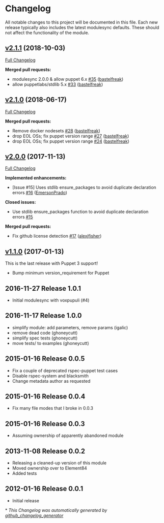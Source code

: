# Changelog

All notable changes to this project will be documented in this file.
Each new release typically also includes the latest modulesync defaults.
These should not affect the functionality of the module.

## [v2.1.1](https://github.com/voxpupuli/puppet-make/tree/v2.1.1) (2018-10-03)

[Full Changelog](https://github.com/voxpupuli/puppet-make/compare/v2.1.0...v2.1.1)

**Merged pull requests:**

- modulesync 2.0.0 & allow puppet 6.x [\#35](https://github.com/voxpupuli/puppet-make/pull/35) ([bastelfreak](https://github.com/bastelfreak))
- allow puppetlabs/stdlib 5.x [\#33](https://github.com/voxpupuli/puppet-make/pull/33) ([bastelfreak](https://github.com/bastelfreak))

## [v2.1.0](https://github.com/voxpupuli/puppet-make/tree/v2.1.0) (2018-06-17)

[Full Changelog](https://github.com/voxpupuli/puppet-make/compare/v2.0.0...v2.1.0)

**Merged pull requests:**

- Remove docker nodesets [\#28](https://github.com/voxpupuli/puppet-make/pull/28) ([bastelfreak](https://github.com/bastelfreak))
- drop EOL OSs; fix puppet version range [\#27](https://github.com/voxpupuli/puppet-make/pull/27) ([bastelfreak](https://github.com/bastelfreak))
- drop EOL OSs; fix puppet version range [\#24](https://github.com/voxpupuli/puppet-make/pull/24) ([bastelfreak](https://github.com/bastelfreak))

## [v2.0.0](https://github.com/voxpupuli/puppet-make/tree/v2.0.0) (2017-11-13)

[Full Changelog](https://github.com/voxpupuli/puppet-make/compare/v1.1.0...v2.0.0)

**Implemented enhancements:**

- \[Issue \#15\] Uses stdlib ensure\_packages to avoid duplicate declaration errors [\#16](https://github.com/voxpupuli/puppet-make/pull/16) ([EmersonPrado](https://github.com/EmersonPrado))

**Closed issues:**

- Use stdlib ensure\_packages function to avoid duplicate declaration errors [\#15](https://github.com/voxpupuli/puppet-make/issues/15)

**Merged pull requests:**

- Fix github license detection [\#17](https://github.com/voxpupuli/puppet-make/pull/17) ([alexjfisher](https://github.com/alexjfisher))

## [v1.1.0](https://github.com/voxpupuli/puppet-make/tree/v1.1.0) (2017-01-13)

This is the last release with Puppet 3 support!
* Bump minimum version_requirement for Puppet

## 2016-11-27 Release 1.0.1
* Initial modulesync with voxpupuli (#4)

## 2016-11-17 Release 1.0.0
* simplify module: add parameters, remove params (igalic)
* remove dead code (ghoneycutt)
* simplify spec tests (ghoneycutt)
* move tests/ to examples (ghoneycutt)

## 2015-01-16 Release 0.0.5
* Fix a couple of deprecated rspec-puppet test cases
* Disable rspec-system and blacksmith
* Change metadata author as requested

## 2015-01-16 Release 0.0.4
* Fix many file modes that I broke in 0.0.3

## 2015-01-16 Release 0.0.3
* Assuming ownership of apparently abandoned module

## 2013-11-08 Release 0.0.2
* Releasing a cleaned-up version of this module
* Moved ownership over to Element84
* Added tests

## 2012-01-16 Release 0.0.1
* Initial release


\* *This Changelog was automatically generated by [github_changelog_generator](https://github.com/github-changelog-generator/github-changelog-generator)*
